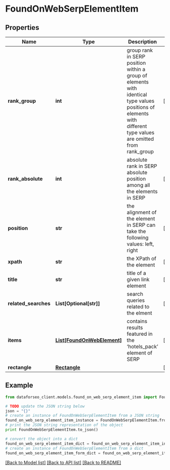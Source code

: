 # FoundOnWebSerpElementItem


## Properties

Name | Type | Description | Notes
------------ | ------------- | ------------- | -------------
**rank_group** | **int** | group rank in SERP position within a group of elements with identical type values positions of elements with different type values are omitted from rank_group | [optional] 
**rank_absolute** | **int** | absolute rank in SERP absolute position among all the elements in SERP | [optional] 
**position** | **str** | the alignment of the element in SERP can take the following values: left, right | [optional] 
**xpath** | **str** | the XPath of the element | [optional] 
**title** | **str** | title of a given link element | [optional] 
**related_searches** | **List[Optional[str]]** | search queries related to the elment | [optional] 
**items** | [**List[FoundOnWebElement]**](FoundOnWebElement.md) | contains results featured in the ‘hotels_pack’ element of SERP | [optional] 
**rectangle** | [**Rectangle**](Rectangle.md) |  | [optional] 

## Example

```python
from dataforseo_client.models.found_on_web_serp_element_item import FoundOnWebSerpElementItem

# TODO update the JSON string below
json = "{}"
# create an instance of FoundOnWebSerpElementItem from a JSON string
found_on_web_serp_element_item_instance = FoundOnWebSerpElementItem.from_json(json)
# print the JSON string representation of the object
print FoundOnWebSerpElementItem.to_json()

# convert the object into a dict
found_on_web_serp_element_item_dict = found_on_web_serp_element_item_instance.to_dict()
# create an instance of FoundOnWebSerpElementItem from a dict
found_on_web_serp_element_item_form_dict = found_on_web_serp_element_item.from_dict(found_on_web_serp_element_item_dict)
```
[[Back to Model list]](../README.md#documentation-for-models) [[Back to API list]](../README.md#documentation-for-api-endpoints) [[Back to README]](../README.md)


